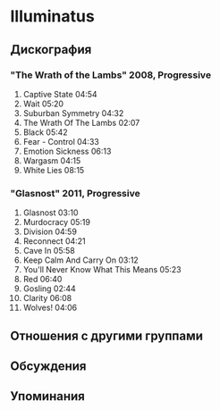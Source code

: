 # Illuminatus



## Дискография

### "The Wrath of the Lambs" 2008, Progressive

1. Captive State  04:54   
2. Wait  05:20   
3. Suburban Symmetry  04:32   
4. The Wrath Of The Lambs  02:07 
5. Black  05:42  
6. Fear - Control  04:33   
7. Emotion Sickness  06:13 
8. Wargasm  04:15  
9. White Lies  08:15 

### "Glasnost" 2011, Progressive

1. Glasnost  03:10 
2. Murdocracy  05:19   
3. Division  04:59   
4. Reconnect  04:21  
5. Cave In  05:58  
6. Keep Calm And Carry On  03:12  
7. You'll Never Know What This Means  05:23 
8. Red  06:40   
9. Gosling  02:44   
10. Clarity  06:08   
11. Wolves!  04:06 


## Отношения с другими группами


## Обсуждения


## Упоминания

